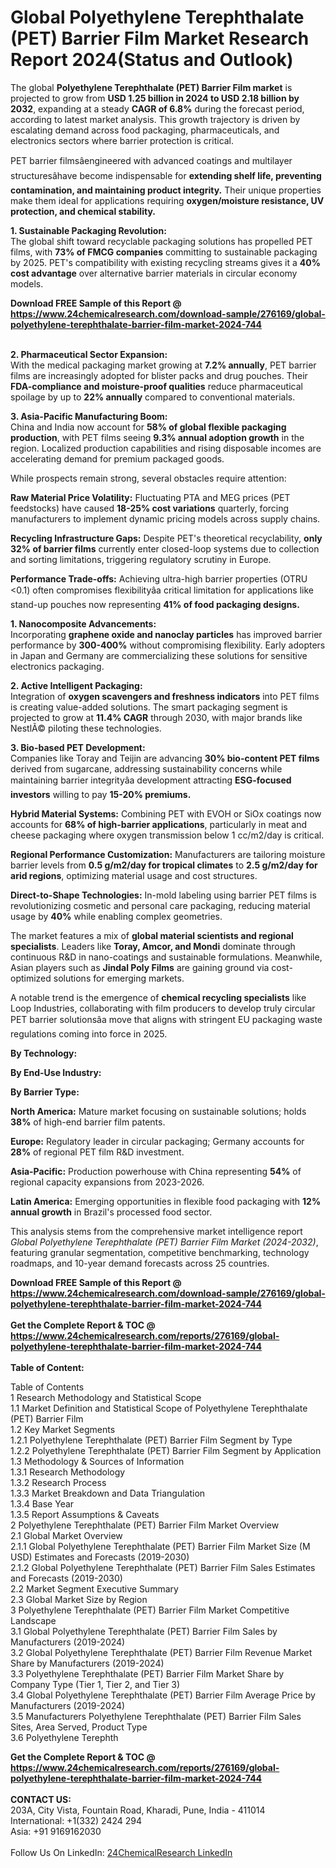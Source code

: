 <h1>Global Polyethylene Terephthalate (PET) Barrier Film Market Research Report 2024(Status and Outlook)</h1><p>The global <strong>Polyethylene Terephthalate (PET) Barrier Film market</strong> is projected to grow from <strong>USD 1.25 billion in 2024 to USD 2.18 billion by 2032</strong>, expanding at a steady <strong>CAGR of 6.8%</strong> during the forecast period, according to latest market analysis. This growth trajectory is driven by escalating demand across food packaging, pharmaceuticals, and electronics sectors where barrier protection is critical.</p><p>PET barrier filmsâengineered with advanced coatings and multilayer structuresâhave become indispensable for <strong>extending shelf life, preventing contamination, and maintaining product integrity.</strong> Their unique properties make them ideal for applications requiring <strong>oxygen/moisture resistance, UV protection, and chemical stability.</strong></p><p><strong>1. Sustainable Packaging Revolution:</strong><br>
The global shift toward recyclable packaging solutions has propelled PET films, with <strong>73% of FMCG companies</strong> committing to sustainable packaging by 2025. PET's compatibility with existing recycling streams gives it a <strong>40% cost advantage</strong> over alternative barrier materials in circular economy models.</p><div><b>Download FREE Sample of this Report @ 
            <a href="https://www.24chemicalresearch.com/download-sample/276169/global-polyethylene-terephthalate-barrier-film-market-2024-744">
            https://www.24chemicalresearch.com/download-sample/276169/global-polyethylene-terephthalate-barrier-film-market-2024-744</a></b></div><br><p><strong>2. Pharmaceutical Sector Expansion:</strong><br>
With the medical packaging market growing at <strong>7.2% annually</strong>, PET barrier films are increasingly adopted for blister packs and drug pouches. Their <strong>FDA-compliance and moisture-proof qualities</strong> reduce pharmaceutical spoilage by up to <strong>22% annually</strong> compared to conventional materials.</p><p><strong>3. Asia-Pacific Manufacturing Boom:</strong><br>
China and India now account for <strong>58% of global flexible packaging production</strong>, with PET films seeing <strong>9.3% annual adoption growth</strong> in the region. Localized production capabilities and rising disposable incomes are accelerating demand for premium packaged goods.</p><p>While prospects remain strong, several obstacles require attention:</p><p><strong>Raw Material Price Volatility:</strong> Fluctuating PTA and MEG prices (PET feedstocks) have caused <strong>18-25% cost variations</strong> quarterly, forcing manufacturers to implement dynamic pricing models across supply chains.</p><p><strong>Recycling Infrastructure Gaps:</strong> Despite PET's theoretical recyclability, <strong>only 32% of barrier films</strong> currently enter closed-loop systems due to collection and sorting limitations, triggering regulatory scrutiny in Europe.</p><p><strong>Performance Trade-offs:</strong> Achieving ultra-high barrier properties (OTRU &lt;0.1) often compromises flexibilityâa critical limitation for applications like stand-up pouches now representing <strong>41% of food packaging designs.</strong></p><p><strong>1. Nanocomposite Advancements:</strong><br>
Incorporating <strong>graphene oxide and nanoclay particles</strong> has improved barrier performance by <strong>300-400%</strong> without compromising flexibility. Early adopters in Japan and Germany are commercializing these solutions for sensitive electronics packaging.</p><p><strong>2. Active Intelligent Packaging:</strong><br>
Integration of <strong>oxygen scavengers and freshness indicators</strong> into PET films is creating value-added solutions. The smart packaging segment is projected to grow at <strong>11.4% CAGR</strong> through 2030, with major brands like NestlÃ© piloting these technologies.</p><p><strong>3. Bio-based PET Development:</strong><br>
Companies like Toray and Teijin are advancing <strong>30% bio-content PET films</strong> derived from sugarcane, addressing sustainability concerns while maintaining barrier integrityâa development attracting <strong>ESG-focused investors</strong> willing to pay <strong>15-20% premiums.</strong></p><p><strong>Hybrid Material Systems:</strong> Combining PET with EVOH or SiOx coatings now accounts for <strong>68% of high-barrier applications</strong>, particularly in meat and cheese packaging where oxygen transmission below 1 cc/m2/day is critical.</p><p><strong>Regional Performance Customization:</strong> Manufacturers are tailoring moisture barrier levels from <strong>0.5 g/m2/day for tropical climates</strong> to <strong>2.5 g/m2/day for arid regions</strong>, optimizing material usage and cost structures.</p><p><strong>Direct-to-Shape Technologies:</strong> In-mold labeling using barrier PET films is revolutionizing cosmetic and personal care packaging, reducing material usage by <strong>40%</strong> while enabling complex geometries.</p><p>The market features a mix of <strong>global material scientists and regional specialists</strong>. Leaders like <strong>Toray, Amcor, and Mondi</strong> dominate through continuous R&amp;D in nano-coatings and sustainable formulations. Meanwhile, Asian players such as <strong>Jindal Poly Films</strong> are gaining ground via cost-optimized solutions for emerging markets.</p><p>A notable trend is the emergence of <strong>chemical recycling specialists</strong> like Loop Industries, collaborating with film producers to develop truly circular PET barrier solutionsâa move that aligns with stringent EU packaging waste regulations coming into force in 2025.</p><p><strong>By Technology:</strong></p><p><strong>By End-Use Industry:</strong></p><p><strong>By Barrier Type:</strong></p><p><strong>North America:</strong> Mature market focusing on sustainable solutions; holds <strong>38%</strong> of high-end barrier film patents.</p><p><strong>Europe:</strong> Regulatory leader in circular packaging; Germany accounts for <strong>28%</strong> of regional PET film R&amp;D investment.</p><p><strong>Asia-Pacific:</strong> Production powerhouse with China representing <strong>54%</strong> of regional capacity expansions from 2023-2026.</p><p><strong>Latin America:</strong> Emerging opportunities in flexible food packaging with <strong>12% annual growth</strong> in Brazil's processed food sector.</p><p>This analysis stems from the comprehensive market intelligence report <em>Global Polyethylene Terephthalate (PET) Barrier Film Market (2024-2032)</em>, featuring granular segmentation, competitive benchmarking, technology roadmaps, and 10-year demand forecasts across 25 countries.</p><div><b>Download FREE Sample of this Report @ 
            <a href="https://www.24chemicalresearch.com/download-sample/276169/global-polyethylene-terephthalate-barrier-film-market-2024-744">
            https://www.24chemicalresearch.com/download-sample/276169/global-polyethylene-terephthalate-barrier-film-market-2024-744</a></b></div><br><div><b>Get the Complete Report & TOC @ 
            <a href="https://www.24chemicalresearch.com/reports/276169/global-polyethylene-terephthalate-barrier-film-market-2024-744">
            https://www.24chemicalresearch.com/reports/276169/global-polyethylene-terephthalate-barrier-film-market-2024-744</a></b></div><br>
            <b>Table of Content:</b><p>Table of Contents<br />
1 Research Methodology and Statistical Scope<br />
1.1 Market Definition and Statistical Scope of Polyethylene Terephthalate (PET) Barrier Film<br />
1.2 Key Market Segments<br />
1.2.1 Polyethylene Terephthalate (PET) Barrier Film Segment by Type<br />
1.2.2 Polyethylene Terephthalate (PET) Barrier Film Segment by Application<br />
1.3 Methodology & Sources of Information<br />
1.3.1 Research Methodology<br />
1.3.2 Research Process<br />
1.3.3 Market Breakdown and Data Triangulation<br />
1.3.4 Base Year<br />
1.3.5 Report Assumptions & Caveats<br />
2 Polyethylene Terephthalate (PET) Barrier Film Market Overview<br />
2.1 Global Market Overview<br />
2.1.1 Global Polyethylene Terephthalate (PET) Barrier Film Market Size (M USD) Estimates and Forecasts (2019-2030)<br />
2.1.2 Global Polyethylene Terephthalate (PET) Barrier Film Sales Estimates and Forecasts (2019-2030)<br />
2.2 Market Segment Executive Summary<br />
2.3 Global Market Size by Region<br />
3 Polyethylene Terephthalate (PET) Barrier Film Market Competitive Landscape<br />
3.1 Global Polyethylene Terephthalate (PET) Barrier Film Sales by Manufacturers (2019-2024)<br />
3.2 Global Polyethylene Terephthalate (PET) Barrier Film Revenue Market Share by Manufacturers (2019-2024)<br />
3.3 Polyethylene Terephthalate (PET) Barrier Film Market Share by Company Type (Tier 1, Tier 2, and Tier 3)<br />
3.4 Global Polyethylene Terephthalate (PET) Barrier Film Average Price by Manufacturers (2019-2024)<br />
3.5 Manufacturers Polyethylene Terephthalate (PET) Barrier Film Sales Sites, Area Served, Product Type<br />
3.6 Polyethylene Terephth</p><div><b>Get the Complete Report & TOC @ 
            <a href="https://www.24chemicalresearch.com/reports/276169/global-polyethylene-terephthalate-barrier-film-market-2024-744">
            https://www.24chemicalresearch.com/reports/276169/global-polyethylene-terephthalate-barrier-film-market-2024-744</a></b></div><br><b>CONTACT US:</b><br>
            203A, City Vista, Fountain Road, Kharadi, Pune, India - 411014<br>
            International: +1(332) 2424 294<br>
            Asia: +91 9169162030 <br><br>
            Follow Us On LinkedIn: <a href="https://www.linkedin.com/company/24chemicalresearch/">24ChemicalResearch LinkedIn</a>